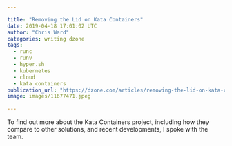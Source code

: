 ```yaml
---

title: "Removing the Lid on Kata Containers"
date: 2019-04-18 17:01:02 UTC
author: "Chris Ward"
categories: writing dzone
tags:
  - runc
  - runv
  - hyper.sh
  - kubernetes
  - cloud
  - kata containers
publication_url: "https://dzone.com/articles/removing-the-lid-on-kata-containers"
image: images/11677471.jpeg

---
```

To find out more about the Kata Containers project, including how they compare to other solutions, and recent developments, I spoke with the team.

